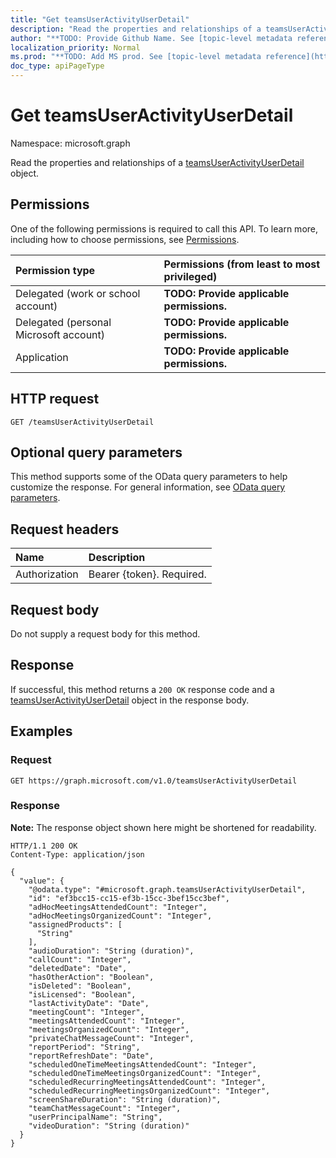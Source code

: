 ```yaml
---
title: "Get teamsUserActivityUserDetail"
description: "Read the properties and relationships of a teamsUserActivityUserDetail object."
author: "**TODO: Provide Github Name. See [topic-level metadata reference](https://msgo.azurewebsites.net/add/document/guidelines/metadata.html#topic-level-metadata)**"
localization_priority: Normal
ms.prod: "**TODO: Add MS prod. See [topic-level metadata reference](https://msgo.azurewebsites.net/add/document/guidelines/metadata.html#topic-level-metadata)**"
doc_type: apiPageType
---
```


# Get teamsUserActivityUserDetail
Namespace: microsoft.graph



Read the properties and relationships of a [teamsUserActivityUserDetail](../resources/teamsuseractivityuserdetail.md) object.

## Permissions
One of the following permissions is required to call this API. To learn more, including how to choose permissions, see [Permissions](/graph/permissions-reference).

|Permission type|Permissions (from least to most privileged)|
|:---|:---|
|Delegated (work or school account)|**TODO: Provide applicable permissions.**|
|Delegated (personal Microsoft account)|**TODO: Provide applicable permissions.**|
|Application|**TODO: Provide applicable permissions.**|

## HTTP request

<!-- {
  "blockType": "ignored"
}
-->
``` http
GET /teamsUserActivityUserDetail
```

## Optional query parameters
This method supports some of the OData query parameters to help customize the response. For general information, see [OData query parameters](/graph/query-parameters).

## Request headers
|Name|Description|
|:---|:---|
|Authorization|Bearer {token}. Required.|

## Request body
Do not supply a request body for this method.

## Response

If successful, this method returns a `200 OK` response code and a [teamsUserActivityUserDetail](../resources/teamsuseractivityuserdetail.md) object in the response body.

## Examples

### Request
<!-- {
  "blockType": "request",
  "name": "get_teamsuseractivityuserdetail"
}
-->
``` http
GET https://graph.microsoft.com/v1.0/teamsUserActivityUserDetail
```


### Response
**Note:** The response object shown here might be shortened for readability.
<!-- {
  "blockType": "response",
  "truncated": true,
  "@odata.type": "microsoft.graph.teamsUserActivityUserDetail"
}
-->
``` http
HTTP/1.1 200 OK
Content-Type: application/json

{
  "value": {
    "@odata.type": "#microsoft.graph.teamsUserActivityUserDetail",
    "id": "ef3bcc15-cc15-ef3b-15cc-3bef15cc3bef",
    "adHocMeetingsAttendedCount": "Integer",
    "adHocMeetingsOrganizedCount": "Integer",
    "assignedProducts": [
      "String"
    ],
    "audioDuration": "String (duration)",
    "callCount": "Integer",
    "deletedDate": "Date",
    "hasOtherAction": "Boolean",
    "isDeleted": "Boolean",
    "isLicensed": "Boolean",
    "lastActivityDate": "Date",
    "meetingCount": "Integer",
    "meetingsAttendedCount": "Integer",
    "meetingsOrganizedCount": "Integer",
    "privateChatMessageCount": "Integer",
    "reportPeriod": "String",
    "reportRefreshDate": "Date",
    "scheduledOneTimeMeetingsAttendedCount": "Integer",
    "scheduledOneTimeMeetingsOrganizedCount": "Integer",
    "scheduledRecurringMeetingsAttendedCount": "Integer",
    "scheduledRecurringMeetingsOrganizedCount": "Integer",
    "screenShareDuration": "String (duration)",
    "teamChatMessageCount": "Integer",
    "userPrincipalName": "String",
    "videoDuration": "String (duration)"
  }
}
```

